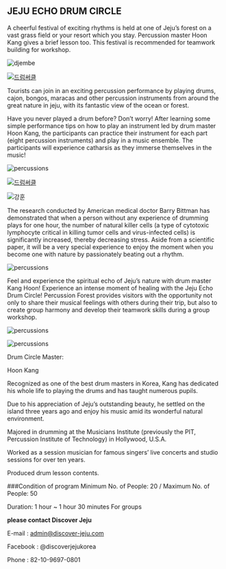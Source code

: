 ## JEJU ECHO DRUM CIRCLE


A cheerful festival of exciting rhythms is held at one of Jeju’s forest on a vast grass field or your resort which you stay. Percussion master Hoon Kang gives a brief lesson too. This festival is recommended for teamwork building for workshop.



![djembe](https://s5.postimg.org/8l60wd4qf/drum01.jpg#center)



[![드럼써클](https://img.youtube.com/vi/YAZe25tZdc4/0.jpg)](https://www.youtube.com/watch?v=YAZe25tZdc4)

Tourists can join in an exciting percussion performance by playing drums, cajon, bongos, maracas and other percussion instruments from around the great nature in jeju, with its fantastic view of the ocean or forest.


Have you never played a drum before?
Don’t worry!
After learning some simple performance tips on how to play an instrument led by drum master Hoon Kang, the participants can practice their instrument for each part (eight percussion instruments) and play in a music ensemble. The participants will experience catharsis as they immerse themselves in the music!

![percussions](https://s5.postimg.org/6qol0vsc7/dr13.jpg#center)

[![드럼써클](https://img.youtube.com/vi/laLYgLFPNjw/0.jpg)](https://www.youtube.com/watch?v=laLYgLFPNjw)



![강훈](https://s5.postimg.org/lld6f21x1/dr22.jpg#center)



The research conducted by American medical doctor Barry Bittman has demonstrated that when a person without any experience of drumming plays for one hour, the number of natural killer cells (a type of cytotoxic lymphocyte critical in killing tumor cells and virus-infected cells) is significantly increased, thereby decreasing stress. 
Aside from a scientific paper, it will be a very special experience to enjoy the moment when you become one with nature by passionately beating out a rhythm.


![percussions](https://s5.postimg.org/hxstv94c7/dr03.jpg#center)

Feel and experience the spiritual echo of Jeju’s nature with drum master Kang Hoon!
Experience an intense moment of healing with the Jeju Echo Drum Circle!
Percussion Forest provides visitors with the opportunity not only to share their musical feelings with others during their trip, but also to create group harmony and develop their teamwork skills during a group workshop.

![percussions](https://s5.postimg.org/ubwwrumuv/dr34.jpg#center)

![percussions](https://s5.postimg.org/8bgkb846v/dr33.jpg#center)

Drum Circle Master: 

Hoon Kang


Recognized as one of the best drum masters in Korea, Kang has dedicated his whole life to playing the drums and has taught numerous pupils.


Due to his appreciation of Jeju’s outstanding beauty, he settled on the island three years ago and enjoy his music amid its wonderful natural environment.


Majored in drumming at the Musicians Institute (previously the PIT, Percussion Institute of Technology) in Hollywood, U.S.A.


Worked as a session musician for famous singers’ live concerts and studio sessions for over ten years.


Produced drum lesson contents.

###Condition of program
Minimum No. of People: 20 / Maximum No. of People: 50

Duration: 1 hour ~ 1 hour 30 minutes For groups

**please contact Discover Jeju**

E-mail : admin@discover-jeju.com

Facebook : @discoverjejukorea

Phone : 82-10-9697-0801

